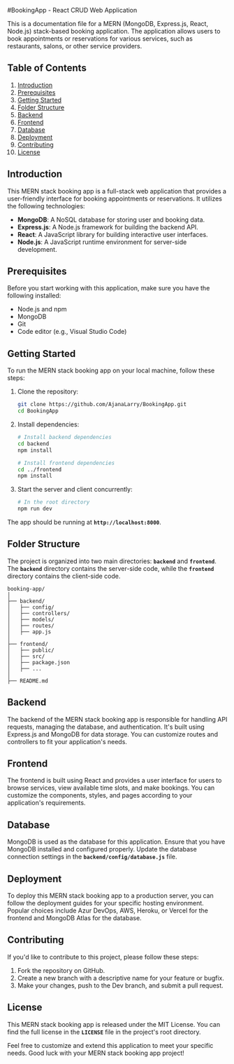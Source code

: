 #BookingApp - React CRUD Web Application

This is a documentation file for a MERN (MongoDB, Express.js, React, Node.js) stack-based booking application. The application allows users to book appointments or reservations for various services, such as restaurants, salons, or other service providers.

## **Table of Contents**

1. [Introduction](#introduction)
2. [Prerequisites](#prerequisites)
3. [Getting Started](#getting-started)
4. [Folder Structure](#folder-structure)
5. [Backend](#backend)
6. [Frontend](#frontend)
7. [Database](#database)
8. [Deployment](#deployment)
9. [Contributing](#contributing)
10. [License](#license)

## **Introduction**

This MERN stack booking app is a full-stack web application that provides a user-friendly interface for booking appointments or reservations. It utilizes the following technologies:

- **MongoDB**: A NoSQL database for storing user and booking data.
- **Express.js**: A Node.js framework for building the backend API.
- **React**: A JavaScript library for building interactive user interfaces.
- **Node.js**: A JavaScript runtime environment for server-side development.

## **Prerequisites**

Before you start working with this application, make sure you have the following installed:

- Node.js and npm
- MongoDB
- Git
- Code editor (e.g., Visual Studio Code)

## **Getting Started**

To run the MERN stack booking app on your local machine, follow these steps:

1. Clone the repository:
    
    ```bash
    git clone https://github.com/AjanaLarry/BookingApp.git
    cd BookingApp
    ```
    
2. Install dependencies:
    
    ```bash
    # Install backend dependencies
    cd backend
    npm install
    
    # Install frontend dependencies
    cd ../frontend
    npm install
    
    ```
    
3. Start the server and client concurrently:
    
    ```bash
    # In the root directory
    npm run dev
    
    ```
    

The app should be running at **`http://localhost:8000`**.

## **Folder Structure**

The project is organized into two main directories: **`backend`** and **`frontend`**. The **`backend`** directory contains the server-side code, while the **`frontend`** directory contains the client-side code.

```arduino
booking-app/
│
├── backend/
│   ├── config/
│   ├── controllers/
│   ├── models/
│   ├── routes/
│   ├── app.js
│
├── frontend/
│   ├── public/
│   ├── src/
│   ├── package.json
│   ├── ...
│
├── README.md

```

## **Backend**

The backend of the MERN stack booking app is responsible for handling API requests, managing the database, and authentication. It's built using Express.js and MongoDB for data storage. You can customize routes and controllers to fit your application's needs.

## **Frontend**

The frontend is built using React and provides a user interface for users to browse services, view available time slots, and make bookings. You can customize the components, styles, and pages according to your application's requirements.

## **Database**

MongoDB is used as the database for this application. Ensure that you have MongoDB installed and configured properly. Update the database connection settings in the **`backend/config/database.js`** file.

## **Deployment**

To deploy this MERN stack booking app to a production server, you can follow the deployment guides for your specific hosting environment. Popular choices include Azur DevOps, AWS, Heroku, or Vercel for the frontend and MongoDB Atlas for the database.

## **Contributing**

If you'd like to contribute to this project, please follow these steps:

1. Fork the repository on GitHub.
2. Create a new branch with a descriptive name for your feature or bugfix.
3. Make your changes, push to the Dev branch, and submit a pull request.

## **License**

This MERN stack booking app is released under the MIT License. You can find the full license in the **`LICENSE`** file in the project's root directory.

Feel free to customize and extend this application to meet your specific needs. Good luck with your MERN stack booking app project!
